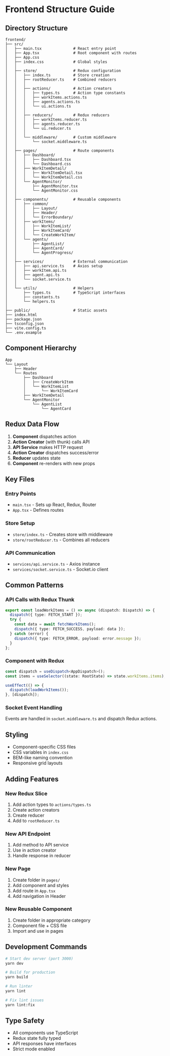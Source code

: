 # Frontend Structure Guide

## Directory Structure

```
frontend/
├── src/
│   ├── main.tsx              # React entry point
│   ├── App.tsx               # Root component with routes
│   ├── App.css
│   ├── index.css             # Global styles
│   │
│   ├── store/                # Redux configuration
│   │   ├── index.ts          # Store creation
│   │   ├── rootReducer.ts    # Combined reducers
│   │   │
│   │   ├── actions/          # Action creators
│   │   │   ├── types.ts      # Action type constants
│   │   │   ├── workItems.actions.ts
│   │   │   ├── agents.actions.ts
│   │   │   └── ui.actions.ts
│   │   │
│   │   ├── reducers/         # Redux reducers
│   │   │   ├── workItems.reducer.ts
│   │   │   ├── agents.reducer.ts
│   │   │   └── ui.reducer.ts
│   │   │
│   │   └── middleware/       # Custom middleware
│   │       └── socket.middleware.ts
│   │
│   ├── pages/                # Route components
│   │   ├── Dashboard/
│   │   │   ├── Dashboard.tsx
│   │   │   └── Dashboard.css
│   │   ├── WorkItemDetail/
│   │   │   ├── WorkItemDetail.tsx
│   │   │   └── WorkItemDetail.css
│   │   └── AgentMonitor/
│   │       ├── AgentMonitor.tsx
│   │       └── AgentMonitor.css
│   │
│   ├── components/           # Reusable components
│   │   ├── common/
│   │   │   ├── Layout/
│   │   │   ├── Header/
│   │   │   └── ErrorBoundary/
│   │   ├── workItems/
│   │   │   ├── WorkItemList/
│   │   │   ├── WorkItemCard/
│   │   │   └── CreateWorkItem/
│   │   └── agents/
│   │       ├── AgentList/
│   │       ├── AgentCard/
│   │       └── AgentProgress/
│   │
│   ├── services/             # External communication
│   │   ├── api.service.ts    # Axios setup
│   │   ├── workItem.api.ts
│   │   ├── agent.api.ts
│   │   └── socket.service.ts
│   │
│   └── utils/                # Helpers
│       ├── types.ts          # TypeScript interfaces
│       ├── constants.ts
│       └── helpers.ts
│
├── public/                   # Static assets
├── index.html
├── package.json
├── tsconfig.json
├── vite.config.ts
└── .env.example
```

## Component Hierarchy

```
App
└── Layout
    ├── Header
    └── Routes
        ├── Dashboard
        │   ├── CreateWorkItem
        │   └── WorkItemList
        │       └── WorkItemCard
        ├── WorkItemDetail
        └── AgentMonitor
            └── AgentList
                └── AgentCard
```

## Redux Data Flow

1. **Component** dispatches action
2. **Action Creator** (with thunk) calls API
3. **API Service** makes HTTP request
4. **Action Creator** dispatches success/error
5. **Reducer** updates state
6. **Component** re-renders with new props

## Key Files

### Entry Points

- `main.tsx` - Sets up React, Redux, Router
- `App.tsx` - Defines routes

### Store Setup

- `store/index.ts` - Creates store with middleware
- `store/rootReducer.ts` - Combines all reducers

### API Communication

- `services/api.service.ts` - Axios instance
- `services/socket.service.ts` - Socket.io client

## Common Patterns

### API Calls with Redux Thunk

```typescript
export const loadWorkItems = () => async (dispatch: Dispatch) => {
  dispatch({ type: FETCH_START });
  try {
    const data = await fetchWorkItems();
    dispatch({ type: FETCH_SUCCESS, payload: data });
  } catch (error) {
    dispatch({ type: FETCH_ERROR, payload: error.message });
  }
};
```

### Component with Redux

```typescript
const dispatch = useDispatch<AppDispatch>();
const items = useSelector((state: RootState) => state.workItems.items);

useEffect(() => {
  dispatch(loadWorkItems());
}, [dispatch]);
```

### Socket Event Handling

Events are handled in `socket.middleware.ts` and dispatch Redux actions.

## Styling

- Component-specific CSS files
- CSS variables in `index.css`
- BEM-like naming convention
- Responsive grid layouts

## Adding Features

### New Redux Slice

1. Add action types to `actions/types.ts`
2. Create action creators
3. Create reducer
4. Add to `rootReducer.ts`

### New API Endpoint

1. Add method to API service
2. Use in action creator
3. Handle response in reducer

### New Page

1. Create folder in `pages/`
2. Add component and styles
3. Add route in `App.tsx`
4. Add navigation in Header

### New Reusable Component

1. Create folder in appropriate category
2. Component file + CSS file
3. Import and use in pages

## Development Commands

```bash
# Start dev server (port 3000)
yarn dev

# Build for production
yarn build

# Run linter
yarn lint

# Fix lint issues
yarn lint:fix
```

## Type Safety

- All components use TypeScript
- Redux state fully typed
- API responses have interfaces
- Strict mode enabled

